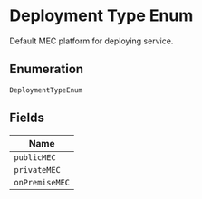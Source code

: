 
# Deployment Type Enum

Default MEC platform for deploying service.

## Enumeration

`DeploymentTypeEnum`

## Fields

| Name |
|  --- |
| `publicMEC` |
| `privateMEC` |
| `onPremiseMEC` |


